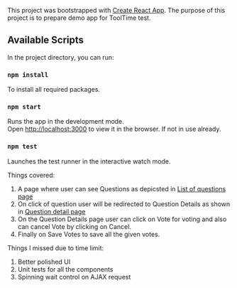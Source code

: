 This project was bootstrapped with [Create React App](https://github.com/facebook/create-react-app).
The purpose of this project is to prepare demo app for ToolTime test.

## Available Scripts

In the project directory, you can run:

### `npm install`

To install all required packages.

### `npm start`

Runs the app in the development mode.<br>
Open [http://localhost:3000](http://localhost:3000) to view it in the browser. If not in use already.

### `npm test`

Launches the test runner in the interactive watch mode.<br>

Things covered:

1. A page where user can see Questions as depicsted in [List of questions page](http://pasteboard.co/8AReDrPvo.jpg)
2. On click of question user will be redirected to Question Details as shown in [Question detail page](http://pasteboard.co/8ARC7212L.jpg)
3. On the Question Details page user can click on Vote for voting and also can cancel Vote by clicking on Cancel.
4. Finally on Save Votes to save all the given votes.

Things I missed due to time limit:

1. Better polished UI
2. Unit tests for all the components
3. Spinning wait control on AJAX request
